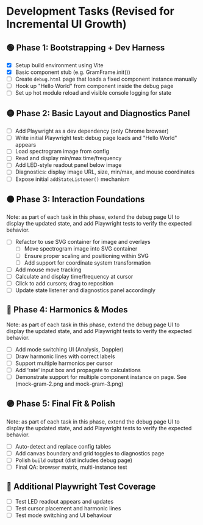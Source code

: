 # Development Tasks (Revised for Incremental UI Growth)

## 🟢 Phase 1: Bootstrapping + Dev Harness

- [x] Setup build environment using Vite
- [x] Basic component stub (e.g. GramFrame.init())
- [ ] Create `debug.html` page that loads a fixed component instance manually
- [ ] Hook up "Hello World" from component inside the debug page
- [ ] Set up hot module reload and visible console logging for state

## 🟡 Phase 2: Basic Layout and Diagnostics Panel

- [ ] Add Playwright as a dev dependency (only Chrome browser)
- [ ] Write initial Playwright test: debug page loads and "Hello World" appears
- [ ] Load spectrogram image from config
- [ ] Read and display min/max time/frequency
- [ ] Add LED-style readout panel below image
- [ ] Diagnostics: display image URL, size, min/max, and mouse coordinates
- [ ] Expose initial `addStateListener()` mechanism

## 🟠 Phase 3: Interaction Foundations

Note: as part of each task in this phase, extend the debug page UI to display the updated state, and add Playwright tests to verify the expected behavior.

- [ ] Refactor to use SVG container for image and overlays
  - [ ] Move spectrogram image into SVG container
  - [ ] Ensure proper scaling and positioning within SVG
  - [ ] Add support for coordinate system transformation
- [ ] Add mouse move tracking
- [ ] Calculate and display time/frequency at cursor
- [ ] Click to add cursors; drag to reposition
- [ ] Update state listener and diagnostics panel accordingly

## 🔵 Phase 4: Harmonics & Modes

Note: as part of each task in this phase, extend the debug page UI to display the updated state, and add Playwright tests to verify the expected behavior.

- [ ] Add mode switching UI (Analysis, Doppler)
- [ ] Draw harmonic lines with correct labels
- [ ] Support multiple harmonics per cursor
- [ ] Add ‘rate’ input box and propagate to calculations
- [ ] Demonstrate support for multiple component instance on page. See (mock-gram-2.png and mock-gram-3.png)

## 🟣 Phase 5: Final Fit & Polish

Note: as part of each task in this phase, extend the debug page UI to display the updated state, and add Playwright tests to verify the expected behavior.

- [ ] Auto-detect and replace config tables
- [ ] Add canvas boundary and grid toggles to diagnostics page
- [ ] Polish `build` output (dist includes debug page)
- [ ] Final QA: browser matrix, multi-instance test

## 🧪 Additional Playwright Test Coverage

- [ ] Test LED readout appears and updates
- [ ] Test cursor placement and harmonic lines
- [ ] Test mode switching and UI behaviour
